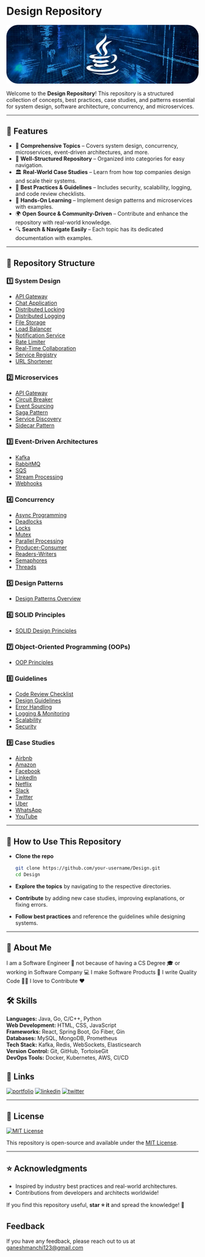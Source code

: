 # Design Repository

![Logo](https://raw.githubusercontent.com/ganeshvenkatasai/Design/refs/heads/main/Assets/Java.png)

Welcome to the **Design Repository**! This repository is a structured collection of concepts, best practices, case studies, and patterns essential for system design, software architecture, concurrency, and microservices.

---

## 📂 Features

- 📖 **Comprehensive Topics** – Covers system design, concurrency, microservices, event-driven architectures, and more.  
- 📂 **Well-Structured Repository** – Organized into categories for easy navigation.  
- 🏛 **Real-World Case Studies** – Learn from how top companies design and scale their systems.  
- 📜 **Best Practices & Guidelines** – Includes security, scalability, logging, and code review checklists.  
- 🚀 **Hands-On Learning** – Implement design patterns and microservices with examples.  
- 🌍 **Open Source & Community-Driven** – Contribute and enhance the repository with real-world knowledge.  
- 🔍 **Search & Navigate Easily** – Each topic has its dedicated documentation with examples.  

---

## 📂 Repository Structure

### **1️⃣ System Design**
- [API Gateway](./System%20Design/api-gateway/README.md)
- [Chat Application](./System%20Design/chat-app/README.md)
- [Distributed Locking](./System%20Design/distributed-locking/README.md)
- [Distributed Logging](./System%20Design/distributed-logging/README.md)
- [File Storage](./System%20Design/file-storage/README.md)
- [Load Balancer](./System%20Design/load-balancer/README.md)
- [Notification Service](./System%20Design/notification-service/README.md)
- [Rate Limiter](./System%20Design/rate-limiter/README.md)
- [Real-Time Collaboration](./System%20Design/real-time-collaboration/README.md)
- [Service Registry](./System%20Design/service-registry/README.md)
- [URL Shortener](./System%20Design/url-shortener/README.md)

### **2️⃣ Microservices**
- [API Gateway](./Microservices/api-gateway/README.md)
- [Circuit Breaker](./Microservices/circuit-breaker/README.md)
- [Event Sourcing](./Microservices/event-sourcing/README.md)
- [Saga Pattern](./Microservices/saga-pattern/README.md)
- [Service Discovery](./Microservices/service-discovery/README.md)
- [Sidecar Pattern](./Microservices/sidecar-pattern/README.md)

### **3️⃣ Event-Driven Architectures**
- [Kafka](./Event%20Driven/kafka/README.md)
- [RabbitMQ](./Event%20Driven/rabbitmq/README.md)
- [SQS](./Event%20Driven/sqs/README.md)
- [Stream Processing](./Event%20Driven/stream-processing/README.md)
- [Webhooks](./Event%20Driven/webhooks/README.md)

### **4️⃣ Concurrency**
- [Async Programming](./Concurrency/async-programming/README.md)
- [Deadlocks](./Concurrency/deadlocks/README.md)
- [Locks](./Concurrency/locks/README.md)
- [Mutex](./Concurrency/mutex/README.md)
- [Parallel Processing](./Concurrency/parallel-processing/README.md)
- [Producer-Consumer](./Concurrency/producer-consumer/README.md)
- [Readers-Writers](./Concurrency/readers-writers/README.md)
- [Semaphores](./Concurrency/semaphores/README.md)
- [Threads](./Concurrency/threads/README.md)

### **5️⃣ Design Patterns**
- [Design Patterns Overview](./Design%20Patterns/README.md)

### **6️⃣ SOLID Principles**
- [SOLID Design Principles](./SOLID%20Principles/README.md)

### **7️⃣ Object-Oriented Programming (OOPs)**
- [OOP Principles](./OOPS/README.md)

### **8️⃣ Guidelines**
- [Code Review Checklist](./Guidelines/code-review-checklist/README.md)
- [Design Guidelines](./Guidelines/design-guidelines/README.md)
- [Error Handling](./Guidelines/error-handling/README.md)
- [Logging & Monitoring](./Guidelines/logging-monitoring/README.md)
- [Scalability](./Guidelines/scalability/README.md)
- [Security](./Guidelines/security/README.md)

### **9️⃣ Case Studies**
- [Airbnb](./Case%20Studies/airbnb/README.md)
- [Amazon](./Case%20Studies/amazon/README.md)
- [Facebook](./Case%20Studies/facebook/README.md)
- [LinkedIn](./Case%20Studies/linkedin/README.md)
- [Netflix](./Case%20Studies/netflix/README.md)
- [Slack](./Case%20Studies/slack/README.md)
- [Twitter](./Case%20Studies/twitter/README.md)
- [Uber](./Case%20Studies/uber/README.md)
- [WhatsApp](./Case%20Studies/whatsapp/README.md)
- [YouTube](./Case%20Studies/youtube/README.md)

---

## 🚀 How to Use This Repository

- **Clone the repo**

   ```sh
   git clone https://github.com/your-username/Design.git
   cd Design
   ```

- **Explore the topics** by navigating to the respective directories.
- **Contribute** by adding new case studies, improving explanations, or fixing errors.
- **Follow best practices** and reference the guidelines while designing systems.

---

## 🚀 About Me
I am a Software Engineer 👦 not because of having a CS Degree 🎓 or working in Software Company 💻 I make Software Products 📱 I write Quality Code ✍🏼 I love to Contribute ❤️

## 🛠 Skills

**Languages:** Java, Go, C/C++, Python  
**Web Development:** HTML, CSS, JavaScript  
**Frameworks:** React, Spring Boot, Go Fiber, Gin  
**Databases:** MySQL, MongoDB, Prometheus  
**Tech Stack:** Kafka, Redis, WebSockets, Elasticsearch  
**Version Control:** Git, GitHub, TortoiseGit  
**DevOps Tools:** Docker, Kubernetes, AWS, CI/CD  

## 🔗 Links
[![portfolio](https://img.shields.io/badge/my_portfolio-000?style=for-the-badge&logo=ko-fi&logoColor=white)](https://ganeshvenkatasai.github.io/Portfolio/)
[![linkedin](https://img.shields.io/badge/linkedin-0A66C2?style=for-the-badge&logo=linkedin&logoColor=white)](https://www.linkedin.com/in/ganesh-manchi-a214501a0/)
[![twitter](https://img.shields.io/badge/twitter-1DA1F2?style=for-the-badge&logo=twitter&logoColor=white)](https://x.com/GanaManchi123)



---
## 📜 License
[![MIT License](https://img.shields.io/badge/License-MIT-green.svg)](https://choosealicense.com/licenses/mit/)

This repository is open-source and available under the [MIT License](LICENSE).

---
## ⭐ Acknowledgments
- Inspired by industry best practices and real-world architectures.
- Contributions from developers and architects worldwide!

If you find this repository useful, **star ⭐ it** and spread the knowledge! 🚀

## Feedback
If you have any feedback, please reach out to us at ganeshmanchi123@gmail.com
